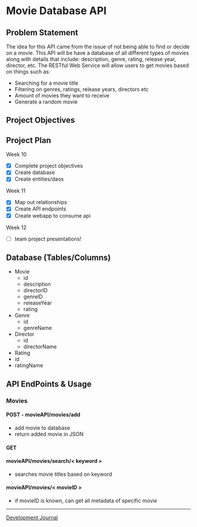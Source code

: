 # Movie Database API

## Problem Statement
The idea for this API came from the issue of not being able to find or decide on a movie. This API will be have a database of all different types of movies along with details that include: description, genre, rating, release year, director, etc. The RESTful Web Service will allow users to get movies based on things such as: 
* Searching for a movie title
* Filtering on genres, ratings, release years, directors etc
* Amount of movies they want to receive 
* Generate a random movie

## Project Objectives

## Project Plan
Week 10
- [x] Complete project objectives
- [x] Create database
- [x] Create entities/daos

Week 11
- [x] Map out relationships
- [x] Create API endpoints
- [x] Create webapp to consume api

Week 12
- [ ] team project presentations!


## Database (Tables/Columns)
* Movie
  * id
  * description
  * directorID
  * genreID
  * releaseYear
  * rating 
* Genre
  * id
  * genreName
* Director
  * id
  * directorName
* Rating
 * id
 * ratingName

## API EndPoints & Usage

### Movies
#### POST - movieAPI/movies/add
* add movie to database
* return added movie in JSON

#### GET

#### movieAPI/movies/search/< keyword >
* searches movie titles based on keyword

#### movieAPI/movies/< movieID >
 * if movieID is known, can get all metadata of specific movie


***
[Development Journal](DevelopmentJournal.md)

